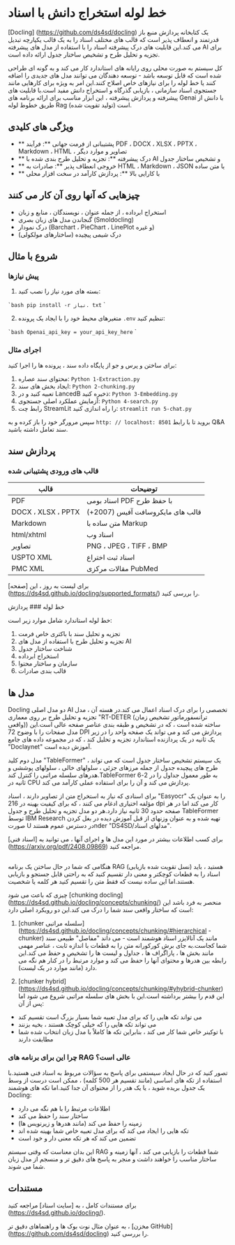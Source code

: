 # خط لوله استخراج دانش با اسناد

[Docling] (https://github.com/ds4sd/docling) یک کتابخانه پردازش منبع باز قدرتمند و انعطاف پذیر است که قالب های مختلف اسناد را به یک قالب یکپارچه تبدیل می کند.این قابلیت های درک پیشرفته اسناد را با استفاده از مدل های پیشرفته AI برای تجزیه و تحلیل طرح و تشخیص ساختار جدول ارائه داده است.

کل سیستم به صورت محلی روی رایانه های استاندارد کار می کند و به گونه ای طراحی شده است که قابل توسعه باشد - توسعه دهندگان می توانند مدل های جدیدی را اضافه کنند یا خط لوله را برای نیازهای خاص اصلاح کنند.این امر به ویژه برای کارهایی مانند جستجوی اسناد سازمانی ، بازیابی گذرگاه و استخراج دانش مفید است.با قابلیت های پیشرفته و پردازش پیشرفته ، این ابزار مناسب برای ارائه برنامه های Genai با دانش از طریق خطوط لوله Rag (تولید تقویت شده) است.

## ویژگی های کلیدی

- ** پشتیبانی از فرمت جهانی **: فرآیند PDF ، DOCX ، XLSX ، PPTX ، Markdown ، HTML ، تصاویر و موارد دیگر
- ** درک پیشرفته **: تجزیه و تحلیل طرح بندی شده با AI و تشخیص ساختار جدول
- ** خروجی انعطاف پذیر **: صادرات به HTML ، Markdown ، JSON یا متن ساده
- ** با کارایی بالا **: پردازش کارآمد در سخت افزار محلی

## چیزهایی که آنها روی آن کار می کنند

- استخراج ابرداده ، از جمله عنوان ، نویسندگان ، منابع و زبان
- گنجاندن مدل های زبان بصری (Smoldocling)
- درک نمودار (Barchart ، PieChart ، LinePlot و غیره)
- درک شیمی پیچیده (ساختارهای مولکولی)

## شروع با مثال

### پیش نیازها

1. بسته های مورد نیاز را نصب کنید:

`` `bash
pip install -r نیاز. txt
`` `

2. متغیرهای محیط خود را با ایجاد یک پرونده `.env` تنظیم کنید:

`` `bash
Openai_api_key = your_api_key_here
`` `

### اجرای مثال

برای ساختن و پرس و جو از پایگاه داده سند ، پرونده ها را اجرا کنید:

1. محتوای سند عصاره: `Python 1-Extraction.py`
2. ایجاد بخش های سند: `Python 2-chunking.py`
3. تعبیه کنید و در LancedB ذخیره کنید: `Python 3-Embedding.py`
4. آزمایش عملکرد اصلی جستجوی: `Python 4-search.py`
5. رابط چت StreamLit را راه اندازی کنید: `streamlit run 5-chat.py`

سپس مرورگر خود را باز کرده و به `http: // localhost: 8501` بروید تا با رابط Q&A سند تعامل داشته باشید.

## پردازش سند

### قالب های ورودی پشتیبانی شده

|قالب |توضیحات |
| -------- | ------------- |
|PDF |اسناد بومی PDF با حفظ طرح |
|DOCX ، XLSX ، PPTX |قالب های مایکروسافت آفیس (2007+) |
|Markdown |متن ساده با Markup |
|html/xhtml |اسناد وب |
|تصاویر |PNG ، JPEG ، TIFF ، BMP |
|USPTO XML |اسناد ثبت اختراع |
|PMC XML |مقالات مرکزی PubMed |

برای لیست به روز ، این [صفحه] (https://ds4sd.github.io/docling/supported_formats/) را بررسی کنید.

خط لوله ### پردازش

خط لوله استاندارد شامل موارد زیر است:

1. تجزیه و تحلیل سند با باکتری خاص فرمت
2. تجزیه و تحلیل طرح با استفاده از مدل های AI
3. شناخت ساختار جدول
4. استخراج ابرداده
5. سازمان و ساختار محتوا
6. قالب بندی صادرات

## مدل ها

Docling دو مدل اصلی AI تخصصی را برای درک اسناد اعمال می کند.در هسته آن ، مدل تجزیه و تحلیل طرح بر روی معماری "RT-DETER (ترانسفورماتور تشخیص زمان واقعی)) ساخته شده است ، که در تشخیص و طبقه بندی عناصر صفحه عالی است.این مدل صفحات را با وضوح 72 DPI پردازش می کند و می تواند یک صفحه واحد را در زیر یک ثانیه در یک پردازنده استاندارد تجزیه و تحلیل کند ، که در مجموعه داده های جامع "Doclaynet" آموزش دیده است.

مدل دوم کلید "TableFormer" ، یک سیستم تشخیص ساختار جدول است که می تواند طرح های پیچیده جدول از جمله مرزهای جزئی ، سلولهای خالی ، سلولهای پوششی و هدرهای سلسله مراتبی را کنترل کند.TableFormer به طور معمول جداول را در 2-6 ثانیه در CPU پردازش می کند و آن را برای استفاده عملی کارآمد می کند.

برای اسنادی که نیاز به استخراج متن از تصاویر دارند ، اسناد "Easyocr" را به عنوان یک مؤلفه اختیاری ادغام می کنند ، که برای کیفیت بهینه در 216 dpi کار می کند اما در هر صفحه حدود 30 ثانیه نیاز دارد.هر دو مدل تجزیه و تحلیل طرح و جدول TableFormer توسط IBM Research تهیه شده و به عنوان وزنهای از قبل آموزش دیده در بغل کردن صورت U در دسترس عموم هستندnder "DS4SD/مدلهای اسناد".

برای کسب اطلاعات بیشتر در مورد این مدل ها و اجرای آنها ، می توانید به [اسناد فنی] (https://arxiv.org/pdf/2408.09869) مراجعه کنید.

##

هنگامی که شما در حال ساختن یک برنامه RAG (نسل تقویت شده بازیابی) هستید ، باید اسناد را به قطعات کوچکتر و معنی دار تقسیم کنید که به راحتی قابل جستجو و بازیابی هستند.اما این ساده نیست که فقط متن را تقسیم کنید هر کلمه یا شخصیت.

چیزی که باعث می شود [chunking docling] (https://ds4sd.github.io/docling/concepts/chunking/) منحصر به فرد باشد این است که ساختار واقعی سند شما را درک می کند.این دو رویکرد اصلی دارد:

1. [chunker سلسله مراتبی] (https://ds4sd.github.io/docling/concepts/chunking/#hierarchical -chunker) مانند یک آنالایزر اسناد هوشمند است - می داند "مفاصل" طبیعی سند شما کجاست.به جای برش کورکورانه متن را به قطعات با اندازه ثابت ، عناصر مهمی مانند بخش ها ، پاراگراف ها ، جداول و لیست ها را تشخیص و حفظ می کند.این رابطه بین هدرها و محتوای آنها را حفظ می کند و موارد مرتبط را در کنار هم نگه می دارد (مانند موارد در یک لیست).

2. [chunker hybrid] (https://ds4sd.github.io/docling/concepts/chunking/#yhybrid-chunker) این قدم را بیشتر برداشته است.این با بخش های سلسله مراتبی شروع می شود اما پس از آن:
- می تواند تکه هایی را که برای مدل تعبیه شما بسیار بزرگ است تقسیم کند
- می تواند تکه هایی را که خیلی کوچک هستند ، بخیه بزنند
- با توکینر خاص شما کار می کند ، بنابراین تکه ها کاملاً با مدل زبان انتخاب شده شما مطابقت دارند

### چرا این برای برنامه های RAG عالی است؟

تصور کنید که در حال ایجاد سیستمی برای پاسخ به سؤالات مربوط به اسناد فنی هستید.با استفاده از تکه های اساسی (مانند تقسیم هر 500 کلمه) ، ممکن است درست از وسط یک جدول بریده شوید ، یا یک هدر را از محتوای آن جدا کنید.اما تکه های هوشمند Docling:

- اطلاعات مرتبط را با هم نگه می دارد
- ساختار سند را حفظ می کند
- زمینه را حفظ می کند (مانند هدرها و زیرنویس ها)
- تکه هایی را ایجاد می کند که برای مدل تعبیه خاص شما بهینه شده اند
- تضمین می کند که هر تکه معنی دار و خود است

این بدان معناست که وقتی سیستم RAG شما قطعات را بازیابی می کند ، آنها زمینه و ساختار مناسب را خواهند داشت و منجر به پاسخ های دقیق تر و منسجم از مدل زبان شما می شوند.

## مستندات

برای مستندات کامل ، به [سایت اسناد] مراجعه کنید (https://ds4sd.github.io/docling/).

به عنوان مثال نوت بوک ها و راهنماهای دقیق تر ، [مخزن GitHub] (https://github.com/ds4sd/docling) را بررسی کنید.